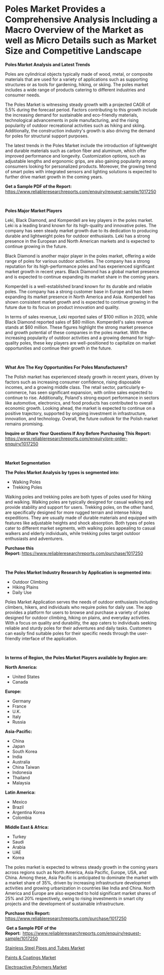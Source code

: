 <p><h1>Poles Market Provides a Comprehensive Analysis Including a Macro Overview of the Market as well as Micro Details such as Market Size and Competitive Landscape</h1></p><p><strong>Poles Market Analysis and Latest Trends</strong></p>
<p><p>Poles are cylindrical objects typically made of wood, metal, or composite materials that are used for a variety of applications such as supporting structures or as tools for gardening, hiking, or skiing. The poles market includes a wide range of products catering to different industries and consumer needs.</p><p>The Poles Market is witnessing steady growth with a projected CAGR of 5.5% during the forecast period. Factors contributing to this growth include the increasing demand for sustainable and eco-friendly materials, technological advancements in pole manufacturing, and the rising popularity of outdoor recreational activities such as hiking and skiing. Additionally, the construction industry's growth is also driving the demand for poles for structural support purposes.</p><p>The latest trends in the Poles Market include the introduction of lightweight and durable materials such as carbon fiber and aluminum, which offer improved performance and longevity. Customization options, such as adjustable lengths and ergonomic grips, are also gaining popularity among consumers looking for personalized products. Moreover, the growing trend of smart poles with integrated sensors and lighting solutions is expected to further drive market growth in the coming years.</p></p>
<p><strong>Get a Sample PDF of the Report:&nbsp;</strong> <a href="https://www.reliableresearchreports.com/enquiry/request-sample/1017250">https://www.reliableresearchreports.com/enquiry/request-sample/1017250</a></p>
<p>&nbsp;</p>
<p><strong>Poles Major Market Players</strong></p>
<p><p>Leki, Black Diamond, and Komperdell are key players in the poles market. Leki is a leading brand known for its high-quality and innovative poles. The company has seen steady market growth due to its dedication to producing durable and lightweight poles for outdoor enthusiasts. Leki has a strong presence in the European and North American markets and is expected to continue growing in the future.</p><p>Black Diamond is another major player in the poles market, offering a wide range of poles for various outdoor activities. The company has a strong reputation for its high-performance poles and has experienced significant market growth in recent years. Black Diamond has a global market presence and is expected to continue expanding its market share in the coming years.</p><p>Komperdell is a well-established brand known for its durable and reliable poles. The company has a strong customer base in Europe and has been expanding its market presence in North America and Asia. Komperdell has shown consistent market growth and is expected to continue growing in the future due to its focus on product innovation and quality.</p><p>In terms of sales revenue, Leki reported sales of $100 million in 2020, while Black Diamond reported sales of $80 million. Komperdell's sales revenue stands at $60 million. These figures highlight the strong market presence and growth potential of these companies in the poles market. With the increasing popularity of outdoor activities and a growing demand for high-quality poles, these key players are well-positioned to capitalize on market opportunities and continue their growth in the future.</p></p>
<p>&nbsp;</p>
<p><strong>What Are The Key Opportunities For Poles Manufacturers?</strong></p>
<p><p>The Polish market has experienced steady growth in recent years, driven by factors such as increasing consumer confidence, rising disposable incomes, and a growing middle class. The retail sector, particularly e-commerce, has seen significant expansion, with online sales expected to continue to rise. Additionally, Poland's strong export performance in sectors like automotive, electronics, and food products has contributed to overall economic growth. Looking ahead, the market is expected to continue on a positive trajectory, supported by ongoing investment in infrastructure, innovation, and technology. Overall, the future outlook for the Polish market remains promising.</p></p>
<p><strong>Inquire or Share Your Questions If Any Before Purchasing This Report:</strong> <a href="https://www.reliableresearchreports.com/enquiry/pre-order-enquiry/1017250">https://www.reliableresearchreports.com/enquiry/pre-order-enquiry/1017250</a></p>
<p>&nbsp;</p>
<p><strong>Market Segmentation</strong></p>
<p><strong>The Poles Market Analysis by types is segmented into:</strong></p>
<p><ul><li>Walking Poles</li><li>Trekking Poles</li></ul></p>
<p><p>Walking poles and trekking poles are both types of poles used for hiking and walking. Walking poles are typically designed for casual walking and provide stability and support for users. Trekking poles, on the other hand, are specifically designed for more rugged terrain and intense hiking expeditions. They are usually made of durable materials and equipped with features like adjustable heights and shock absorption. Both types of poles cater to different market segments, with walking poles appealing to casual walkers and elderly individuals, while trekking poles target outdoor enthusiasts and adventurers.</p></p>
<p><strong>Purchase this Report:&nbsp;</strong><a href="https://www.reliableresearchreports.com/purchase/1017250">https://www.reliableresearchreports.com/purchase/1017250</a></p>
<p>&nbsp;</p>
<p><strong>The Poles Market Industry Research by Application is segmented into:</strong></p>
<p><ul><li>Outdoor Climbing</li><li>Hiking Plains</li><li>Daily Use</li></ul></p>
<p><p>Poles Market Application serves the needs of outdoor enthusiasts including climbers, hikers, and individuals who require poles for daily use. The app provides a platform for users to browse and purchase a variety of poles designed for outdoor climbing, hiking on plains, and everyday activities. With a focus on quality and durability, the app caters to individuals seeking reliable and sturdy poles for their adventures and daily tasks. Customers can easily find suitable poles for their specific needs through the user-friendly interface of the application.</p></p>
<p>&nbsp;</p>
<p><strong>In terms of Region, the Poles Market Players available by Region are:</strong></p>
<p>
    <p> <strong> North America: </strong>
        <ul>
            <li>United States</li>
            <li>Canada</li>
        </ul>
        </p> 
    <p> <strong> Europe: </strong>
        <ul>
            <li>Germany</li>
            <li>France</li>
            <li>U.K.</li>
            <li>Italy</li>
            <li>Russia</li>
        </ul>
        </p> 
    <p> <strong> Asia-Pacific: </strong>
        <ul>
            <li>China</li>
            <li>Japan</li>
            <li>South Korea</li>
            <li>India</li>
            <li>Australia</li>
            <li>China Taiwan</li>
            <li>Indonesia</li>
            <li>Thailand</li>
            <li>Malaysia</li>
        </ul>
        </p> 
    <p> <strong> Latin America: </strong>
        <ul>
            <li>Mexico</li>
            <li>Brazil</li>
            <li>Argentina Korea</li>
            <li>Colombia</li>
        </ul>
        </p> 
    <p> <strong> Middle East & Africa: </strong>
        <ul>
            <li>Turkey</li>
            <li>Saudi</li>
            <li>Arabia</li>
            <li>UAE</li>
            <li>Korea</li>
        </ul>
    </p>
    </p>
<p><p>The poles market is expected to witness steady growth in the coming years across regions such as North America, Asia Pacific, Europe, USA, and China. Among these, Asia Pacific is anticipated to dominate the market with a market share of 35%, driven by increasing infrastructure development activities and growing urbanization in countries like India and China. North America and Europe are also expected to hold significant market shares of 25% and 20% respectively, owing to rising investments in smart city projects and the development of sustainable infrastructure.</p></p>
<p><strong>Purchase this Report: </strong><a href="https://www.reliableresearchreports.com/purchase/1017250">https://www.reliableresearchreports.com/purchase/1017250</a></p>
<p>&nbsp;<strong>Get a Sample PDF of the Report:&nbsp;&nbsp;</strong><a href="https://www.reliableresearchreports.com/enquiry/request-sample/1017250">https://www.reliableresearchreports.com/enquiry/request-sample/1017250</a></p>
<p><strong></strong></p>
<p><p><a href="https://github.com/redneck06/Market-Research-Report-List-2/blob/main/stainless-steel-pipes-and-tubes-market.md">Stainless Steel Pipes and Tubes Market</a></p><p><a href="https://github.com/mauripalmi/Market-Research-Report-List-2/blob/main/paints-coatings-market.md">Paints & Coatings Market</a></p><p><a href="https://github.com/nicoletavirag/Market-Research-Report-List-2/blob/main/electroactive-polymers-market.md">Electroactive Polymers Market</a></p></p>